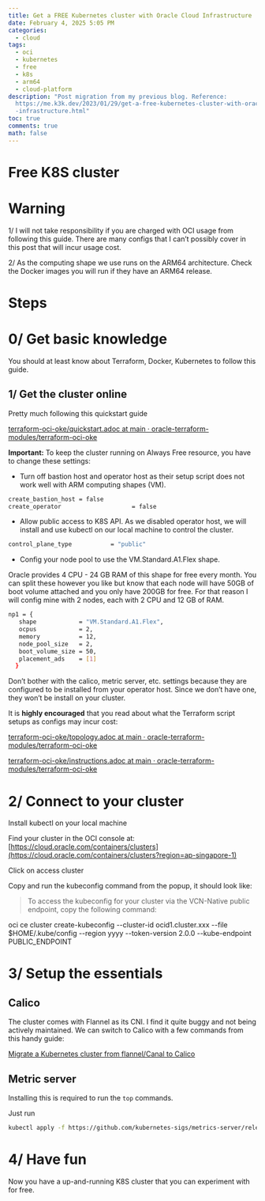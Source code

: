 ```yaml
---
title: Get a FREE Kubernetes cluster with Oracle Cloud Infrastructure
date: February 4, 2025 5:05 PM
categories:
  - cloud
tags:
  - oci
  - kubernetes
  - free
  - k8s
  - arm64
  - cloud-platform
description: "Post migration from my previous blog. Reference:
  https://me.k3k.dev/2023/01/29/get-a-free-kubernetes-cluster-with-oracle-cloud\
  -infrastructure.html"
toc: true
comments: true
math: false
---
```

# Free K8S cluster

# Warning

1/ I will not take responsibility if you are charged with OCI usage from following this guide. There are many configs that I can’t possibly cover in this post that will incur usage cost.

2/ As the computing shape we use runs on the ARM64 architecture. Check the Docker images you will run if they have an ARM64 release.

# Steps

# 0/ Get basic knowledge

You should at least know about Terraform, Docker, Kubernetes to follow this guide.

## 1/ Get the cluster online

Pretty much following this quickstart guide

[terraform-oci-oke/quickstart.adoc at main · oracle-terraform-modules/terraform-oci-oke](https://github.com/oracle-terraform-modules/terraform-oci-oke/blob/main/docs/quickstart.adoc)

**Important:** To keep the cluster running on Always Free resource, you have to change these settings:

*  Turn off bastion host and operator host as their setup script does not work well with ARM computing shapes (VM).

```bash
create_bastion_host = false
create_operator                    = false
```

*  Allow public access to K8S API. As we disabled operator host, we will install and use kubectl on our local machine to control the cluster.

```bash
control_plane_type           = "public"
```

*  Config your node pool to use the VM.Standard.A1.Flex shape.

Oracle provides 4 CPU - 24 GB RAM of this shape for free every month. You can split these however you like but know that each node will have 50GB of boot volume attached and you only have 200GB for free. For that reason I will config mine with 2 nodes, each with 2 CPU and 12 GB of RAM.

```bash
np1 = {
   shape            = "VM.Standard.A1.Flex",
   ocpus            = 2,
   memory           = 12,
   node_pool_size   = 2,
   boot_volume_size = 50,
   placement_ads    = [1]
  }
```

Don’t bother with the calico, metric server, etc. settings because they are configured to be installed from your operator host. Since we don’t have one, they won’t be install on your cluster.

It is **highly encouraged** that you read about what the Terraform script setups as configs may incur cost:

[terraform-oci-oke/topology.adoc at main · oracle-terraform-modules/terraform-oci-oke](https://github.com/oracle-terraform-modules/terraform-oci-oke/blob/main/docs/topology.adoc)

[terraform-oci-oke/instructions.adoc at main · oracle-terraform-modules/terraform-oci-oke](https://github.com/oracle-terraform-modules/terraform-oci-oke/blob/main/docs/instructions.adoc)

# 2/ Connect to your cluster

Install kubectl on your local machine

Find your cluster in the OCI console at: [https://cloud.oracle.com/containers/clusters](https://cloud.oracle.com/containers/clusters?region=ap-singapore-1)

Click on access cluster

Copy and run the kubeconfig command from the popup, it should look like:

> To access the kubeconfig for your cluster via the VCN-Native public endpoint, copy the following command: 

oci ce cluster create-kubeconfig --cluster-id ocid1.cluster.xxx --file $HOME/.kube/config --region yyyy --token-version 2.0.0 --kube-endpoint PUBLIC_ENDPOINT

# 3/ Setup the essentials

## Calico

The cluster comes with Flannel as its CNI. I find it quite buggy and not being actively maintained. We can switch to Calico with a few commands from this handy guide: 

[Migrate a Kubernetes cluster from flannel/Canal to Calico](https://projectcalico.docs.tigera.io/getting-started/kubernetes/flannel/migration-from-flannel)

## Metric server

Installing this is required to run the `top` commands.

Just run 

```bash
kubectl apply -f https://github.com/kubernetes-sigs/metrics-server/releases/latest/download/components.yaml
```

# 4/ Have fun

Now you have a up-and-running K8S cluster that you can experiment with for free.
